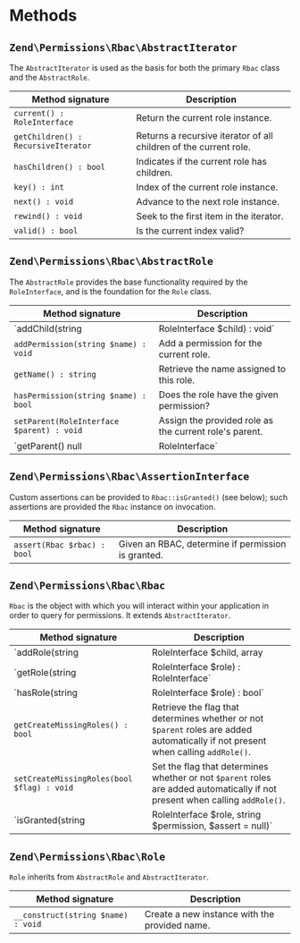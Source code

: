 # Methods

## `Zend\Permissions\Rbac\AbstractIterator`

The `AbstractIterator` is used as the basis for both the primary `Rbac` class
and the `AbstractRole`.

Method signature                    | Description
----------------------------------- | -----------
`current() : RoleInterface`         | Return the current role instance.
`getChildren() : RecursiveIterator` | Returns a recursive iterator of all children of the current role.
`hasChildren() : bool`              | Indicates if the current role has children.
`key() : int`                       | Index of the current role instance.
`next() : void`                     | Advance to the next role instance.
`rewind() : void`                   | Seek to the first item in the iterator.
`valid() : bool`                    | Is the current index valid?

## `Zend\Permissions\Rbac\AbstractRole`

The `AbstractRole` provides the base functionality required by the
`RoleInterface`, and is the foundation for the `Role` class.

Method signature                               | Description
---------------------------------------------- | -----------
`addChild(string|RoleInterface $child) : void` | Add a child role to the current instance.
`addPermission(string $name) : void`           | Add a permission for the current role.
`getName() : string`                           | Retrieve the name assigned to this role.
`hasPermission(string $name) : bool`           | Does the role have the given permission?
`setParent(RoleInterface $parent) : void`      | Assign the provided role as the current role's parent.
`getParent() null|RoleInterface`               | Retrieve the current role's parent, if one exists.

## `Zend\Permissions\Rbac\AssertionInterface`

Custom assertions can be provided to `Rbac::isGranted()` (see below); such
assertions are provided the `Rbac` instance on invocation.

Method signature            | Description
--------------------------- | -----------
`assert(Rbac $rbac) : bool` | Given an RBAC, determine if permission is granted.

## `Zend\Permissions\Rbac\Rbac`

`Rbac` is the object with which you will interact within your application in
order to query for permissions. It extends `AbstractIterator`.

Method signature                                                            | Description
--------------------------------------------------------------------------- | -----------
`addRole(string|RoleInterface $child, array|RoleInterface $parents = null)` | Add a role to the RBAC. If `$parents` is non-null, the `$child` is also added to any parents provided.
`getRole(string|RoleInterface $role) : RoleInterface`                       | Recursively queries the RBAC for the given role, returning it if found, and raising an exception otherwise.
`hasRole(string|RoleInterface $role) : bool`                                | Recursively queries the RBAC for the given role, returning `true` if found, `false` otherwise.
`getCreateMissingRoles() : bool`                                            | Retrieve the flag that determines whether or not `$parent` roles are added automatically if not present when calling `addRole()`.
`setCreateMissingRoles(bool $flag) : void`                                  | Set the flag that determines whether or not `$parent` roles are added automatically if not present when calling `addRole()`.
`isGranted(string|RoleInterface $role, string $permission, $assert = null)` | Determine if the role has the given permission. If `$assert` is provided and either an `AssertInterface` instance or callable, it will be queried before checking against the given role.

## `Zend\Permissions\Rbac\Role`

`Role` inherits from `AbstractRole` and `AbstractIterator`.

Method signature                   | Description
---------------------------------- | -----------
`__construct(string $name) : void` | Create a new instance with the provided name.
